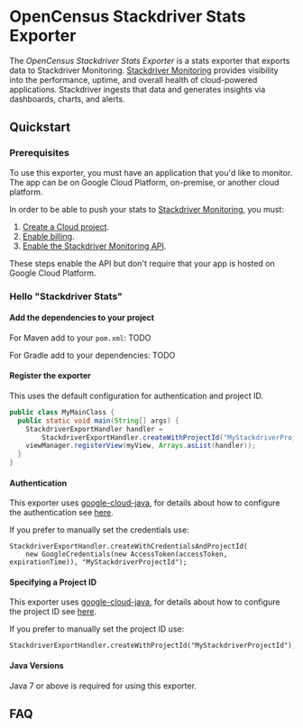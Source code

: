 # OpenCensus Stackdriver Stats Exporter

The *OpenCensus Stackdriver Stats Exporter* is a stats exporter that exports data to 
Stackdriver Monitoring. [Stackdriver Monitoring][stackdriver-monitoring] provides visibility into 
the performance, uptime, and overall health of cloud-powered applications. Stackdriver ingests that 
data and generates insights via dashboards, charts, and alerts.

## Quickstart

### Prerequisites

To use this exporter, you must have an application that you'd like to monitor. The app can be on 
Google Cloud Platform, on-premise, or another cloud platform.

In order to be able to push your stats to [Stackdriver Monitoring][stackdriver-monitoring], you must:

1. [Create a Cloud project](https://support.google.com/cloud/answer/6251787?hl=en).
2. [Enable billing](https://support.google.com/cloud/answer/6288653#new-billing).
3. [Enable the Stackdriver Monitoring API](https://app.google.stackdriver.com/).

These steps enable the API but don't require that your app is hosted on Google Cloud Platform.

### Hello "Stackdriver Stats"

#### Add the dependencies to your project

For Maven add to your `pom.xml`: TODO

For Gradle add to your dependencies: TODO

#### Register the exporter

This uses the default configuration for authentication and project ID.

```java
public class MyMainClass {
  public static void main(String[] args) {
    StackdriverExportHandler handler = 
        StackdriverExportHandler.createWithProjectId("MyStackdriverProjectId");
    viewManager.registerView(myView, Arrays.asList(handler));
  }
}
```

#### Authentication

This exporter uses [google-cloud-java](https://github.com/GoogleCloudPlatform/google-cloud-java),
for details about how to configure the authentication see [here](https://github.com/GoogleCloudPlatform/google-cloud-java#authentication).

If you prefer to manually set the credentials use:
```
StackdriverExportHandler.createWithCredentialsAndProjectId(
    new GoogleCredentials(new AccessToken(accessToken, expirationTime)), "MyStackdriverProjectId");
```

#### Specifying a Project ID

This exporter uses [google-cloud-java](https://github.com/GoogleCloudPlatform/google-cloud-java),
for details about how to configure the project ID see [here](https://github.com/GoogleCloudPlatform/google-cloud-java#specifying-a-project-id).

If you prefer to manually set the project ID use:
```
StackdriverExportHandler.createWithProjectId("MyStackdriverProjectId");
```

#### Java Versions

Java 7 or above is required for using this exporter.

## FAQ

[stackdriver-monitoring]: https://cloud.google.com/monitoring/
[stackdriver-v3-api-url]: https://cloud.google.com/monitoring/api/v3/